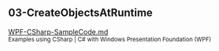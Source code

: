 ## 03-CreateObjectsAtRuntime

[WPF-CSharp-SampleCode.md](https://github.com/DarkSystemCD/Sample-Code/blob/GitHub/03-CreateObjectsAtRuntime/WPF-CSharp-SampleCode.md)<br>
<sup>Examples using CSharp | C# with Windows Presentation Foundation (WPF)</sup>
